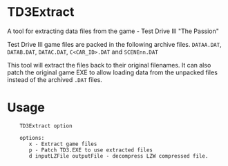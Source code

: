 # TD3Extract
A tool for extracting data files from the game - Test Drive III "The Passion"

Test Drive III game files are packed in the following archive files.
`DATAA.DAT`, `DATAB.DAT`, `DATAC.DAT`, `C<CAR_ID>.DAT` and `SCENEnn.DAT`

This tool will extract the files back to their original filenames. It can also patch
the original game EXE to allow loading data from the unpacked files instead of the
archived `.DAT` files.

Usage
=====

```
    TD3Extract option

    options:
       x - Extract game files
       p - Patch TD3.EXE to use extracted files
       d inputLZFile outputFile - decompress LZW compressed file.
```
